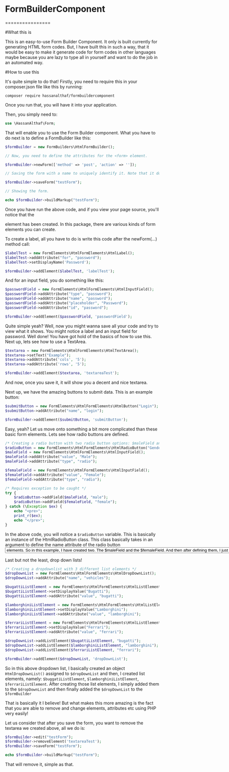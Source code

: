 # FormBuilderComponent
================

#What this is

This is an easy-to-use Form Builder Component. It only is built currently for generating HTML form codes. But, I have
built this in such a way, that it would be easy to make it generate code for form codes in other languages maybe
because you are lazy to type all in yourself and want to do the job in an automated way.

#How to use this

It's quite simple to do that! Firstly, you need to require this in your composer.json file like this by running:

`composer require hassanalthaf/formbuildercomponent`

Once you run that, you will have it into your application.

Then, you simply need to:

```php
use \HassanAlthaf\Form;
```

That will enable you to use the Form Builder component. What you have to do next is to define a FormBuilder like this:
```php
$formBuilder = new FormBuilders\HtmlFormBuilder();

// Now, you need to define the attributes for the <form> element.

$formBuilder->newForm(['method' => 'post', 'action' => '']);

// Saving the form with a name to uniquely identify it. Note that it doesn't affect the name attribute of the form.

$formBuilder->saveForm("testForm");

// Showing the form.

echo $formBuilder->buildMarkup("testForm");
```

Once you have run the above code, and if you view your page source, you'll notice that the <form> element has been created. In this package,
there are various kinds of form elements you can create.

To create a label, all you have to do is write this code after the newForm(...) method call:

```php
$labelTest = new FormElements\HtmlFormElements\HtmlLabel();
$labelTest->addAttribute("for", "password");
$labelTest->setDisplayName('Password');

$formBuilder->addElement($labelTest, 'labelTest');
```
And for an input field, you do something like this:

```php
$passwordField = new FormElements\HtmlFormElements\HtmlInputField();
$passwordField->addAttribute("type", "password");
$passwordField->addAttribute("name", "password");
$passwordField->addAttribute("placeholder", "Password");
$passwordField->addAttribute("id", "password");

$formBuilder->addElement($passwordField, 'passwordField');
```

Quite simple yeah? Well, now you might wanna save all your code and try to view what it shows. You might notice a label and an input field for password.
Well done! You have got hold of the basics of how to use this. Next up, lets see how to use a TextArea.

```php
$textarea = new FormElements\HtmlFormElements\HtmlTextArea();
$textarea->setText("Example");
$textarea->addAttribute('cols', '5');
$textarea->addAttribute('rows', '5');

$formBuilder->addElement($textarea, 'textareaTest');
```
And now, once you save it, it will show you a decent and nice textarea.

Next up, we have the amazing buttons to submit data. This is an example button:

```php
$submitButton = new FormElements\HtmlFormElements\HtmlButton("Login");
$submitButton->addAttribute("name", "login");

$formBuilder->addElement($submitButton, 'submitButton');
```

Easy, yeah? Let us move onto something a bit more complicated than these basic form elements. Lets see how radio buttons are defined.

```php
/* Creating a radio button with two radio button options: $maleField and $femaleField */
$radioButton = new FormElements\HtmlFormElements\HtmlRadioButton("Gender");
$maleField = new FormElements\HtmlFormElements\HtmlInputField();
$maleField->addAttribute("value", "Male");
$maleField->addAttribute("type", "radio");

$femaleField = new FormElements\HtmlFormElements\HtmlInputField();
$femaleField->addAttribute("value", "Female");
$femaleField->addAttribute("type", "radio");

/* Requires exception to be caught */
try {
    $radioButton->addField($maleField, "male");
    $radioButton->addField($femaleField, "female");
} catch (\Exception $ex) {
    echo "<pre>";
    print_r($ex);
    echo "</pre>";
}
```

In the above code, you will notice a `$radioButton` variable. This is basically an instance of the HtmlRadioButton class. This class basically takes in an argument to define the name attribute of the radio button <select> element.
Once that is defined, you need to define the actual radio buttons which are the <option> elements. So in this example, I have created two. The `$maleField` and the `$femaleField.` And then after defining them, I just add them to the `$radioButton` class. And all I have to do is add the `$radioButton` class onto the `$formBuilder.` That is it!

Last but not the least, drop down lists!

```php
/* Creating a dropdownlist with 3 different list elements */
$dropDownList = new FormElements\HtmlFormElements\HtmlDropDownList();
$dropDownList->addAttribute("name", "vehicles");

$bugattiListElement = new FormElements\HtmlFormElements\HtmlListElement();
$bugattiListElement->setDisplayValue("Bugatti");
$bugattiListElement->addAttribute("value", "bugatti");

$lamborghiniListElement = new FormElements\HtmlFormElements\HtmlListElement();
$lamborghiniListElement->setDisplayValue("Lamborghini");
$lamborghiniListElement->addAttribute("value", "lamborghini");

$ferrariListElement = new FormElements\HtmlFormElements\HtmlListElement();
$ferrariListElement->setDisplayValue("Ferrari");
$ferrariListElement->addAttribute("value", "ferrari");

$dropDownList->addListElement($bugattiListElement, "bugatti");
$dropDownList->addListElement($lamborghiniListElement, "lamborghini");
$dropDownList->addListElement($ferrariListElement, "ferrari");

$formBuilder->addElement($dropDownList, 'dropDownList');
```

So in this above dropdown list, I basically created an object `HtmlDropDownList()` assigned to `$dropDownList` and then, I created list elements, namely: `$buggatiListElement`, `$lamborghiniListElement`, `$ferrariListElement`. After creating those list elements, I simply added them to the `$dropDownList` and then finally added the `$dropDownList` to the `$formBuilder`

That is basically it I believe! But what makes this more amazing is the fact that you are able to remove and change elements, attributes etc using PHP very easily!

Let us consider that after you save the form, you want to remove the textarea we created above, all we do is:

```php
$formBuilder->edit("testForm");
$formBuilder->removeElement('textareaTest');
$formBuilder->saveForm("testForm");

echo $formBuilder->buildMarkup("testForm");
```

That will remove it, simple as that.
